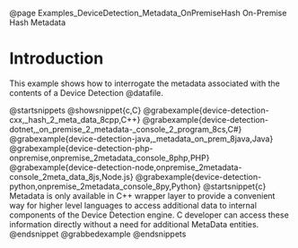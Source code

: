 @page Examples_DeviceDetection_Metadata_OnPremiseHash On-Premise Hash Metadata

# Introduction

This example shows how to interrogate the metadata associated with the contents of a Device Detection @datafile.

@startsnippets
@showsnippet{c,C}
@grabexample{device-detection-cxx,_hash_2_meta_data_8cpp,C++}
@grabexample{device-detection-dotnet,_on_premise_2_metadata-_console_2_program_8cs,C#}
@grabexample{device-detection-java,_metadata_on_prem_8java,Java}
@grabexample{device-detection-php-onpremise,onpremise_2metadata_console_8php,PHP}
@grabexample{device-detection-node,onpremise_2metadata-console_2meta_data_8js,Node.js}
@grabexample{device-detection-python,onpremise_2metadata_console_8py,Python}
@startsnippet{c}
Metadata is only available in C++ wrapper layer to provide a convenient way for higher level languages to access additional data to internal components of the Device Detection engine. C developer can access these information directly without a need for additional MetaData entities.
@endsnippet
@grabbedexample
@endsnippets
